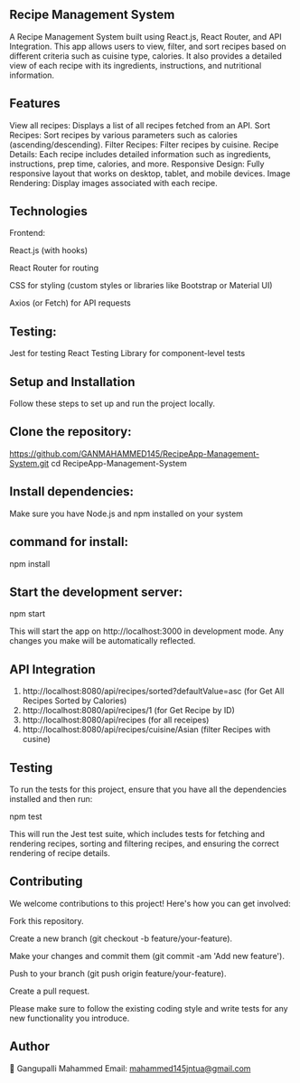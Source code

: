 ## Recipe Management System

A Recipe Management System built using React.js, React Router, and API Integration. This app allows users to view, filter, and sort recipes based on different criteria such as cuisine type, calories. 
It also provides a detailed view of each recipe with its ingredients, instructions, and nutritional information.

## Features

View all recipes:  Displays a list of all recipes fetched from an API.
Sort Recipes:     Sort recipes by various parameters such as calories (ascending/descending).
Filter Recipes:   Filter recipes by cuisine.
Recipe Details:   Each recipe includes detailed information such as ingredients, instructions, prep time, calories, and more.
Responsive Design: Fully responsive layout that works on desktop, tablet, and mobile devices.
Image Rendering: Display images associated with each recipe.

## Technologies
Frontend:

React.js (with hooks)

React Router for routing

CSS for styling (custom styles or libraries like Bootstrap or Material UI)

Axios (or Fetch) for API requests

## Testing:
Jest for testing
React Testing Library for component-level tests

## Setup and Installation
Follow these steps to set up and run the project locally.

## Clone the repository:

 https://github.com/GANMAHAMMED145/RecipeApp-Management-System.git
cd RecipeApp-Management-System

## Install dependencies:

Make sure you have Node.js and npm installed on your system

## command for install:

npm install

## Start the development server:

npm start

This will start the app on http://localhost:3000 in development mode. Any changes you make will be automatically reflected.


## API Integration

1. http://localhost:8080/api/recipes/sorted?defaultValue=asc   (for Get All Recipes Sorted by Calories)
2.  http://localhost:8080/api/recipes/1   (for  Get Recipe by ID)
3. http://localhost:8080/api/recipes      (for all receipes)
4. http://localhost:8080/api/recipes/cuisine/Asian (filter Recipes with cusine)


## Testing
To run the tests for this project, ensure that you have all the dependencies installed and then run:

npm test  

This will run the Jest test suite, which includes tests for fetching and rendering recipes, sorting and filtering recipes, and ensuring the correct rendering of recipe details.



## Contributing
We welcome contributions to this project! Here's how you can get involved:

Fork this repository.

Create a new branch (git checkout -b feature/your-feature).

Make your changes and commit them (git commit -am 'Add new feature').

Push to your branch (git push origin feature/your-feature).

Create a pull request.

Please make sure to follow the existing coding style and write tests for any new functionality you introduce.


##  Author

👤 Gangupalli Mahammed
Email: mahammed145jntua@gmail.com

